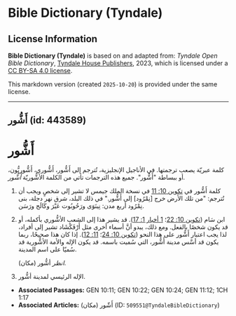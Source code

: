 # Bible Dictionary (Tyndale)

## License Information

**Bible Dictionary (Tyndale)** is based on and adapted from: _Tyndale Open Bible Dictionary_, [Tyndale House Publishers](https://tyndaleopenresources.com/), 2023, which is licensed under a [CC BY-SA 4.0 license](https://creativecommons.org/licenses/by-sa/4.0/legalcode.en).

This markdown version (created `2025-10-20`) is provided under the same license.



--------------------------------

## أَشُّور (id: 443589)

أَشُّور
=======

كلمة عبريّة يصعب ترجمتها. في الأناجيل الإنجليزية، تُترجم إلى أَشُّور، أَشُّوري، أَشُّوريُّون، أو ببساطة "أَشُّور". جميع هذه الترجمات تأتي من الكلمة الأشُّوريّة *أَشُّور.*

1. كلمة أَشُّور في [تكوين 10: 11](https://ref.ly/Gen10:11) في نسخة الملك جيمس لا تشير إلى شخصٍ ويجب أن تُترجم: "من تلك الأرض خرج \[نِمْرُود] إلى أَشُّور." في ذلك البلد، شرق نهر دجلة، بنى نِمْرُود أربع مدن: نِينَوَى ورَحُوبُوت عَيْرَ وكَالَح ورَسَن.
2. ابن سَام ([تكوين 10: 22](https://ref.ly/Gen10:22)؛ [1 أخبار 1: 17](https://ref.ly/1Chr1:17)). قد يشير هذا إلى الشعب الأشُّوري بأكمله، أو قد يكون شخصًا بالفعل. ومع ذلك، يبدو أنَّ أسماء أخرى مثل أَرْفَكْشَاد تشير إلى أفراد، لذا يجب اعتبار أَشُّور على هذا النحو ([تكوين 10: 24](https://ref.ly/Gen10:24)؛ [11: 12](https://ref.ly/Gen11:12)). إذا كان هذا صحيحًا، ربما يكون قد أسَّس مدينة أَشُّور، التي سُميت باسمه. قد يكون الإله والأمة الأشُّورية قد سُميّا على اسم المدينة.

    *انظر* أشُّور (مكان).

3. الإله الرئيسي لمدينة أشُّور.

* **Associated Passages:** GEN 10:11; GEN 10:22; GEN 10:24; GEN 11:12; 1CH 1:17
* **Associated Articles:** أَشّور (مكان) (ID: `509551@TyndaleBibleDictionary`)

